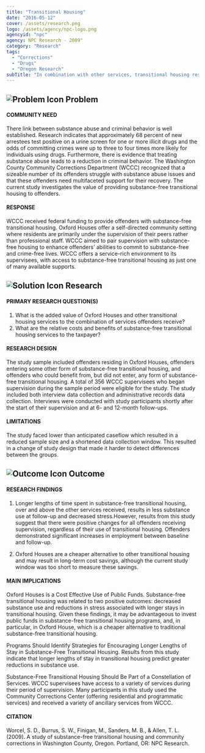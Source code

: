 ```yaml
---
title: "Transitional Housing"
date: "2016-05-12"
cover: /assets/research.png
logo: /assets/agency/npc-logo.png
agencyid: "npc"
agency: NPC Research - 2009"
category: "Research"
tags:
  - "Corrections"
  - "Drugs"
  - "Oregon Research"
subTitle: "In combination with other services, transitional housing resulted in less substance abuse during the follow-up period."
---
```


## ![Problem Icon](https://github.com/google/material-design-icons/raw/master/alert/1x_web/ic_error_outline_black_48dp.png "Problem") Problem

#### COMMUNITY NEED

There link between substance abuse and criminal behavior is well established. Research indicates that approximately 68 percent of new arrestees test positive on a urine screen for one or more illicit drugs and the odds of committing crimes were up to three to four times more likely for individuals using drugs. Furthermore, there is evidence that treating substance abuse leads to a reduction in criminal behavior. The Washington County Community Corrections Department (WCCC) recognized that a sizeable number of its offenders struggle with substance abuse issues and that these offenders need multifaceted support for their recovery. The current study investigates the value of providing substance-free transitional housing to offenders.

#### RESPONSE

WCCC received federal funding to provide offenders with substance-free transitional housing. Oxford Houses offer a self-directed community setting where residents are primarily under the supervision of their peers rather than professional staff. WCCC aimed to pair supervision with substance-free housing to enhance offenders’ abilities to commit to substance-free and crime-free lives. WCCC offers a service-rich environment to its supervisees, with access to substance-free transitional housing as just one of many available supports.

## ![Solution Icon](https://github.com/google/material-design-icons/raw/master/action/1x_web/ic_lightbulb_outline_black_48dp.png "Solution") Research

#### PRIMARY RESEARCH QUESTION(S)

1. What is the added value of Oxford Houses and other transitional housing services to the combination of services offenders receive?
2. What are the relative costs and benefits of substance-free transitional housing services to the taxpayer?

#### RESEARCH DESIGN

The study sample included offenders residing in Oxford Houses, offenders entering some other form of substance-free transitional housing, and offenders who could benefit from, but did not enter, any form of substance-free transitional housing. A total of 356 WCCC supervisees who began supervision during the sample period were eligible for the study. The study included both interview data collection and administrative records data collection. Interviews were conducted with study participants shortly after the start of their supervision and at 6- and 12-month follow-ups.

#### LIMITATIONS

The study faced lower than anticipated caseflow which resulted in a reduced sample size and a shortened data collection window. This resulted in a change of study design that made it harder to detect differences between the groups.

## ![Outcome Icon](https://github.com/google/material-design-icons/raw/master/action/1x_web/ic_view_list_black_48dp.png "Outcome") Outcome

#### RESEARCH FINDINGS

1. Longer lengths of time spent in substance-free transitional housing, over and above the other services received, results in less substance use at follow-up and decreased stress.However, results from this study suggest that there were positive changes for all offenders receiving supervision, regardless of their use of transitional housing. Offenders demonstrated significant increases in employment between baseline and follow-up.

2. Oxford Houses are a cheaper alternative to other transitional housing and may result in long-term cost savings, although the current study window was too short to measure these savings.

#### MAIN IMPLICATIONS

Oxford Houses is a Cost Effective Use of Public Funds. Substance-free transitional housing was related to two positive outcomes: decreased substance use and reductions in stress associated with longer stays in transitional housing. Given these findings, it may be advantageous to invest public funds in substance-free transitional housing programs, and, in particular, in Oxford House, which is a cheaper alternative to traditional substance-free transitional housing.

Programs Should Identify Strategies for Encouraging Longer Lengths of Stay in Substance-Free Transitional Housing. Results from this study indicate that longer lengths of stay in transitional housing predict greater reductions in substance use.

Substance-Free Transitional Housing Should Be Part of a Constellation of Services. WCCC supervisees have access to a variety of services during their period of supervision. Many participants in this study used the Community Corrections Center (offering residential and programmatic services) and received a variety of ancillary services from WCCC.

#### CITATION

Worcel, S. D., Burrus, S. W., Finigan, M., Sanders, M. B., & Allen, T. L. (2009). A study of substance-free transitional housing and community corrections in Washington County, Oregon. Portland, OR: NPC Research.
